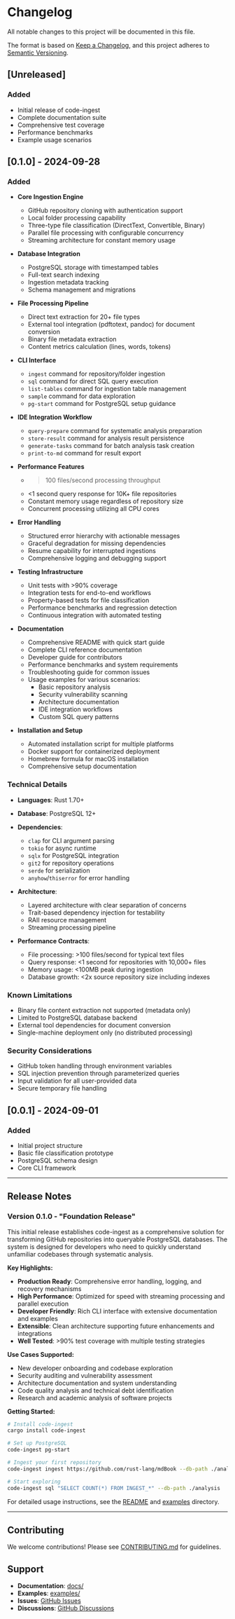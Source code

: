 # Changelog

All notable changes to this project will be documented in this file.

The format is based on [Keep a Changelog](https://keepachangelog.com/en/1.0.0/),
and this project adheres to [Semantic Versioning](https://semver.org/spec/v2.0.0.html).

## [Unreleased]

### Added
- Initial release of code-ingest
- Complete documentation suite
- Comprehensive test coverage
- Performance benchmarks
- Example usage scenarios

## [0.1.0] - 2024-09-28

### Added
- **Core Ingestion Engine**
  - GitHub repository cloning with authentication support
  - Local folder processing capability
  - Three-type file classification (DirectText, Convertible, Binary)
  - Parallel file processing with configurable concurrency
  - Streaming architecture for constant memory usage

- **Database Integration**
  - PostgreSQL storage with timestamped tables
  - Full-text search indexing
  - Ingestion metadata tracking
  - Schema management and migrations

- **File Processing Pipeline**
  - Direct text extraction for 20+ file types
  - External tool integration (pdftotext, pandoc) for document conversion
  - Binary file metadata extraction
  - Content metrics calculation (lines, words, tokens)

- **CLI Interface**
  - `ingest` command for repository/folder ingestion
  - `sql` command for direct SQL query execution
  - `list-tables` command for ingestion table management
  - `sample` command for data exploration
  - `pg-start` command for PostgreSQL setup guidance

- **IDE Integration Workflow**
  - `query-prepare` command for systematic analysis preparation
  - `store-result` command for analysis result persistence
  - `generate-tasks` command for batch analysis task creation
  - `print-to-md` command for result export

- **Performance Features**
  - >100 files/second processing throughput
  - <1 second query response for 10K+ file repositories
  - Constant memory usage regardless of repository size
  - Concurrent processing utilizing all CPU cores

- **Error Handling**
  - Structured error hierarchy with actionable messages
  - Graceful degradation for missing dependencies
  - Resume capability for interrupted ingestions
  - Comprehensive logging and debugging support

- **Testing Infrastructure**
  - Unit tests with >90% coverage
  - Integration tests for end-to-end workflows
  - Property-based tests for file classification
  - Performance benchmarks and regression detection
  - Continuous integration with automated testing

- **Documentation**
  - Comprehensive README with quick start guide
  - Complete CLI reference documentation
  - Developer guide for contributors
  - Performance benchmarks and system requirements
  - Troubleshooting guide for common issues
  - Usage examples for various scenarios:
    - Basic repository analysis
    - Security vulnerability scanning
    - Architecture documentation
    - IDE integration workflows
    - Custom SQL query patterns

- **Installation and Setup**
  - Automated installation script for multiple platforms
  - Docker support for containerized deployment
  - Homebrew formula for macOS installation
  - Comprehensive setup documentation

### Technical Details

- **Languages**: Rust 1.70+
- **Database**: PostgreSQL 12+
- **Dependencies**: 
  - `clap` for CLI argument parsing
  - `tokio` for async runtime
  - `sqlx` for PostgreSQL integration
  - `git2` for repository operations
  - `serde` for serialization
  - `anyhow`/`thiserror` for error handling

- **Architecture**: 
  - Layered architecture with clear separation of concerns
  - Trait-based dependency injection for testability
  - RAII resource management
  - Streaming processing pipeline

- **Performance Contracts**:
  - File processing: >100 files/second for typical text files
  - Query response: <1 second for repositories with 10,000+ files
  - Memory usage: <100MB peak during ingestion
  - Database growth: <2x source repository size including indexes

### Known Limitations

- Binary file content extraction not supported (metadata only)
- Limited to PostgreSQL database backend
- External tool dependencies for document conversion
- Single-machine deployment only (no distributed processing)

### Security Considerations

- GitHub token handling through environment variables
- SQL injection prevention through parameterized queries
- Input validation for all user-provided data
- Secure temporary file handling

## [0.0.1] - 2024-09-01

### Added
- Initial project structure
- Basic file classification prototype
- PostgreSQL schema design
- Core CLI framework

---

## Release Notes

### Version 0.1.0 - "Foundation Release"

This initial release establishes code-ingest as a comprehensive solution for transforming GitHub repositories into queryable PostgreSQL databases. The system is designed for developers who need to quickly understand unfamiliar codebases through systematic analysis.

**Key Highlights:**
- **Production Ready**: Comprehensive error handling, logging, and recovery mechanisms
- **High Performance**: Optimized for speed with streaming processing and parallel execution
- **Developer Friendly**: Rich CLI interface with extensive documentation and examples
- **Extensible**: Clean architecture supporting future enhancements and integrations
- **Well Tested**: >90% test coverage with multiple testing strategies

**Use Cases Supported:**
- New developer onboarding and codebase exploration
- Security auditing and vulnerability assessment
- Architecture documentation and system understanding
- Code quality analysis and technical debt identification
- Research and academic analysis of software projects

**Getting Started:**
```bash
# Install code-ingest
cargo install code-ingest

# Set up PostgreSQL
code-ingest pg-start

# Ingest your first repository
code-ingest ingest https://github.com/rust-lang/mdBook --db-path ./analysis

# Start exploring
code-ingest sql "SELECT COUNT(*) FROM INGEST_*" --db-path ./analysis
```

For detailed usage instructions, see the [README](README.md) and [examples](examples/) directory.

---

## Contributing

We welcome contributions! Please see [CONTRIBUTING.md](CONTRIBUTING.md) for guidelines.

## Support

- **Documentation**: [docs/](docs/)
- **Examples**: [examples/](examples/)
- **Issues**: [GitHub Issues](https://github.com/that-in-rust/code-ingest/issues)
- **Discussions**: [GitHub Discussions](https://github.com/that-in-rust/code-ingest/discussions)